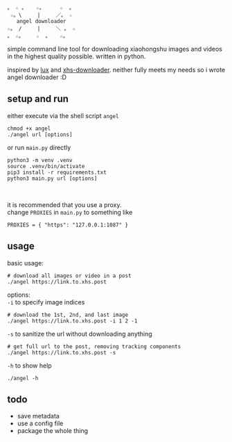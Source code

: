 ```
。 ☆ 。   ☆。     ☆  。
 ☆。\     |     ／。 ☆
   angel downloader
☆。 /     |     ＼ 。 ☆ 
。 ☆。    ☆  。   ☆。

```
simple command line tool for downloading xiaohongshu images and videos in the highest quality possible. written in python.<br>

inspired by [lux](https://github.com/iawia002/lux) and [xhs-downloader](https://github.com/JoeanAmier/XHS-Downloader). neither fully meets my needs so i wrote angel downloader :D<br>

## setup and run
either execute via the shell script `angel`
```
chmod +x angel
./angel url [options]
```
or run `main.py` directly
```
python3 -m venv .venv
source .venv/bin/activate
pip3 install -r requirements.txt
python3 main.py url [options]
```
<br>

it is recommended that you use a proxy.<br>
change `PROXIES` in `main.py` to something like
```
PROXIES = { "https": "127.0.0.1:1087" }
```

## usage
basic usage:
```
# download all images or video in a post
./angel https://link.to.xhs.post
```
options:<br>
`-i` to specify image indices
```
# download the 1st, 2nd, and last image
./angel https://link.to.xhs.post -i 1 2 -1
```
`-s` to sanitize the url without downloading anything
```
# get full url to the post, removing tracking components
./angel https://link.to.xhs.post -s
```
`-h` to show help
```
./angel -h  
```

## todo
- save metadata
- use a config file
- package the whole thing
